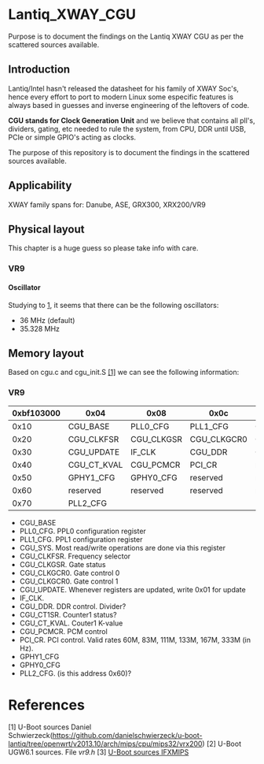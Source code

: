 # Lantiq_XWAY_CGU
Purpose is to document the findings on the Lantiq XWAY CGU as per the scattered sources available.

## Introduction
Lantiq/Intel hasn't released the datasheet for his family of XWAY Soc's, hence every effort to port to modern Linux some especific features is always based in guesses and inverse engineering of the leftovers of code.

**CGU stands for Clock Generation Unit** and we believe that contains all pll's, dividers, gating, etc needed to rule the system, from CPU, DDR until USB, PCIe or simple GPIO's acting as clocks.

The purpose of this repository is to document the findings in the scattered sources available.

## Applicability
XWAY family spans for: Danube, ASE, GRX300, XRX200/VR9

## Physical layout
This chapter is a huge guess so please take info with care.
### VR9
#### Oscillator
Studying to [1](#References), it seems that there can be the following oscillators:
* 36 MHz (default)
* 35.328 MHz


## Memory layout
Based on cgu.c and cgu_init.S [[1]](#References) we can see the following information:

### VR9
|0xbf103000|0x04|0x08|0x0c|0x0f|
|---|---|---|---|---|
|0x10|CGU_BASE|PLL0_CFG|PLL1_CFG|CGU_SYS|
|0x20|CGU_CLKFSR|CGU_CLKGSR|CGU_CLKGCR0|CGU_CLKGCR1|
|0x30|CGU_UPDATE|IF_CLK|CGU_DDR|CGU_CT1SR|
|0x40|CGU_CT_KVAL|CGU_PCMCR|PCI_CR|reserved1|
|0x50|GPHY1_CFG|GPHY0_CFG|reserved|reserved|
|0x60|reserved|reserved|reserved|reserved|
|0x70|PLL2_CFG| | | |

* CGU_BASE
* PLL0_CFG. PPL0 configuration register
* PLL1_CFG. PPL1 configuration register
* CGU_SYS. Most read/write operations are done via this register
* CGU_CLKFSR. Frequency selector
* CGU_CLKGSR. Gate status
* CGU_CLKGCR0. Gate control 0
* CGU_CLKGCR0. Gate control 1
* CGU_UPDATE. Whenever registers are updated, write 0x01 for update
* IF_CLK.
* CGU_DDR. DDR control. Divider?
* CGU_CT1SR. Counter1 status?
* CGU_CT_KVAL. Couter1 K-value
* CGU_PCMCR. PCM control
* PCI_CR. PCI control. Valid rates 60M, 83M, 111M, 133M, 167M, 333M (in Hz).
* GPHY1_CFG
* GPHY0_CFG
* PLL2_CFG. (is this address 0x60)?

# References
[1] U-Boot sources Daniel Schwierzeck(https://github.com/danielschwierzeck/u-boot-lantiq/tree/openwrt/v2013.10/arch/mips/cpu/mips32/vrx200)
[2] U-Boot UGW6.1 sources. File *vr9.h*
[3] [U-Boot sources IFXMIPS](https://github.com/zioproto/SDK.UBNT.v5.3.3/blob/master/package/uboot-ifxmips/files/cpu/mips/danube/ifx_cgu.c) 
